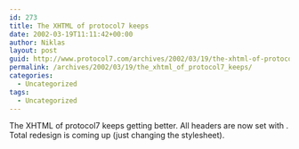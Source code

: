 ```yaml
---
id: 273
title: The XHTML of protocol7 keeps
date: 2002-03-19T11:11:42+00:00
author: Niklas
layout: post
guid: http://www.protocol7.com/archives/2002/03/19/the-xhtml-of-protocol7-keeps/
permalink: /archives/2002/03/19/the_xhtml_of_protocol7_keeps/
categories:
  - Uncategorized
tags:
  - Uncategorized
---
```

<div class='microid-1ed792b4e3727fae35030444d55f2ef5d941b361'>
  <p>
    The XHTML of protocol7 keeps getting better. All headers are now set with <hN>. Total redesign is coming up (just changing the stylesheet).
  </p>
</div>